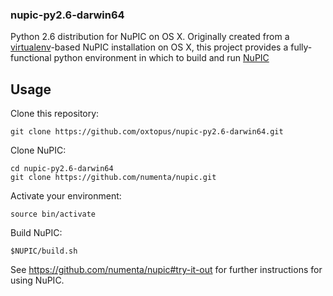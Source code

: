 ### nupic-py2.6-darwin64

Python 2.6 distribution for NuPIC on OS X.  Originally created from a
[virtualenv](http://www.virtualenv.org/en/latest/)-based NuPIC installation
on OS X, this project provides a fully-functional python environment in which
to build and run [NuPIC](https://github.com/numenta/nupic)

## Usage

Clone this repository:

    git clone https://github.com/oxtopus/nupic-py2.6-darwin64.git

Clone NuPIC:

    cd nupic-py2.6-darwin64
    git clone https://github.com/numenta/nupic.git

Activate your environment:

    source bin/activate

Build NuPIC:

    $NUPIC/build.sh

See https://github.com/numenta/nupic#try-it-out for further instructions for
using NuPIC.
